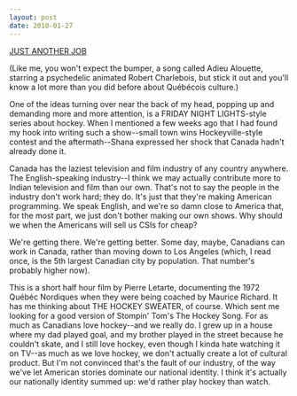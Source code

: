 ```yaml
---
layout: post
date: 2010-01-27
---
```


[JUST ANOTHER JOB](https://www.youtube.com/watch?v=evPkmSAZBdo)

(Like me, you won't expect the bumper, a song called Adieu Alouette, starring a psychedelic animated Robert Charlebois, but stick it out and you'll know a lot more than you did before about Québécois culture.) 

One of the ideas turning over near the back of my head, popping up and demanding more and more attention, is a FRIDAY NIGHT LIGHTS-style series about hockey. When I mentioned a few weeks ago that I had found my hook into writing such a show--small town wins Hockeyville-style contest and the aftermath--Shana expressed her shock that Canada hadn't already done it. 

Canada has the laziest television and film industry of any country anywhere. The English-speaking industry--I think we may actually contribute more to Indian television and film than our own. That's not to say the people in the industry don't work hard; they do. It's just that they're making American programming. We speak English, and we're so damn close to America that, for the most part, we just don't bother making our own shows. Why should we when the Americans will sell us CSIs for cheap? 

We're getting there. We're getting better. Some day, maybe, Canadians can work in Canada, rather than moving down to Los Angeles (which, I read once, is the 5th largest Canadian city by population. That number's probably higher now). 

This is a short half hour film by Pierre Letarte, documenting the 1972 Québéc Nordiques when they were being coached by Maurice Richard. It has me thinking about THE HOCKEY SWEATER, of course. Which sent me looking for a good version of Stompin' Tom's The Hockey Song. For as much as Canadians love hockey--and we really do. I grew up in a house where my dad played goal, and my brother played in the street because he couldn't skate, and I still love hockey, even though I kinda hate watching it on TV--as much as we love hockey, we don't actually create a lot of cultural product. But I'm not convinced that's the fault of our industry, of the way we've let American stories dominate our national identity. I think it's actually our nationally identity summed up: we'd rather play hockey than watch. 
